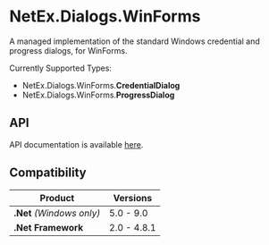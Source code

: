 # NetEx.Dialogs.WinForms

A managed implementation of the standard Windows credential and progress dialogs, for WinForms.

Currently Supported Types:
- NetEx.Dialogs.WinForms.**CredentialDialog**
- NetEx.Dialogs.WinForms.**ProgressDialog**

## API

API documentation is available [here](https://peckmore.github.io/NetEx).

## Compatibility

| Product                   | Versions    |
|---------------------------|-------------|
| **.Net** *(Windows only)* | 5.0 - 9.0   |
| **.Net Framework**        | 2.0 - 4.8.1 |